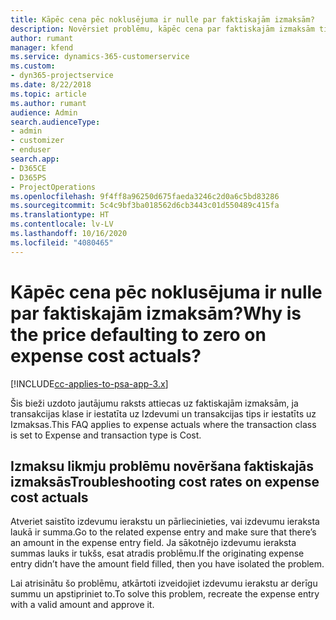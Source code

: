 ```yaml
---
title: Kāpēc cena pēc noklusējuma ir nulle par faktiskajām izmaksām?
description: Novērsiet problēmu, kāpēc cena par faktiskajām izmaksām tiek pēc noklusējuma iestatīta uz 0.
author: rumant
manager: kfend
ms.service: dynamics-365-customerservice
ms.custom:
- dyn365-projectservice
ms.date: 8/22/2018
ms.topic: article
ms.author: rumant
audience: Admin
search.audienceType:
- admin
- customizer
- enduser
search.app:
- D365CE
- D365PS
- ProjectOperations
ms.openlocfilehash: 9f4ff8a96250d675faeda3246c2d0a6c5bd83286
ms.sourcegitcommit: 5c4c9bf3ba018562d6cb3443c01d550489c415fa
ms.translationtype: HT
ms.contentlocale: lv-LV
ms.lasthandoff: 10/16/2020
ms.locfileid: "4080465"
---
```

# <a name="why-is-the-price-defaulting-to-zero-on-expense-cost-actuals"></a><span data-ttu-id="4b3dc-103">Kāpēc cena pēc noklusējuma ir nulle par faktiskajām izmaksām?</span><span class="sxs-lookup"><span data-stu-id="4b3dc-103">Why is the price defaulting to zero on expense cost actuals?</span></span>

[!INCLUDE[cc-applies-to-psa-app-3.x](../includes/cc-applies-to-psa-app-3x.md)]

<span data-ttu-id="4b3dc-104">Šis bieži uzdoto jautājumu raksts attiecas uz faktiskajām izmaksām, ja transakcijas klase ir iestatīta uz Izdevumi un transakcijas tips ir iestatīts uz Izmaksas.</span><span class="sxs-lookup"><span data-stu-id="4b3dc-104">This FAQ applies to expense actuals where the transaction class is set to Expense and transaction type is Cost.</span></span>

## <a name="troubleshooting-cost-rates-on-expense-cost-actuals"></a><span data-ttu-id="4b3dc-105">Izmaksu likmju problēmu novēršana faktiskajās izmaksās</span><span class="sxs-lookup"><span data-stu-id="4b3dc-105">Troubleshooting cost rates on expense cost actuals</span></span>

<span data-ttu-id="4b3dc-106">Atveriet saistīto izdevumu ierakstu un pārliecinieties, vai izdevumu ieraksta laukā ir summa.</span><span class="sxs-lookup"><span data-stu-id="4b3dc-106">Go to the related expense entry and make sure that there’s an amount in the expense entry field.</span></span> <span data-ttu-id="4b3dc-107">Ja sākotnējo izdevumu ieraksta summas lauks ir tukšs, esat atradis problēmu.</span><span class="sxs-lookup"><span data-stu-id="4b3dc-107">If the originating expense entry didn’t have the amount field filled, then you have isolated the problem.</span></span>
 
<span data-ttu-id="4b3dc-108">Lai atrisinātu šo problēmu, atkārtoti izveidojiet izdevumu ierakstu ar derīgu summu un apstipriniet to.</span><span class="sxs-lookup"><span data-stu-id="4b3dc-108">To solve this problem, recreate the expense entry with a valid amount and approve it.</span></span>
